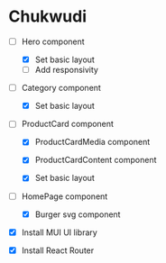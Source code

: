 # Chukwudi

- [ ] Hero component

  - [x] Set basic layout
  - [ ] Add responsivity

- [ ] Category component

  - [x] Set basic layout

- [ ] ProductCard component

  - [x] ProductCardMedia component

  - [x] ProductCardContent component

  - [x] Set basic layout

- [ ] HomePage component

  - [x] Burger svg component

- [x] Install MUI UI library

- [x] Install React Router
